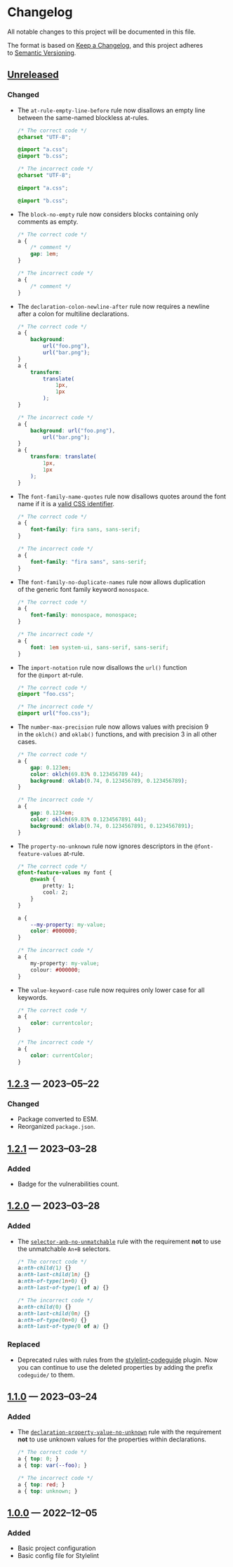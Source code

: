 <!-- markdownlint-disable MD024 -->
# Changelog

All notable changes to this project will be documented in this file.

The format is based on [Keep a Changelog](https://keepachangelog.com/en/1.1.0/), and this project adheres to [Semantic Versioning](https://semver.org/spec/v2.0.0.html).

## [Unreleased]

### Changed

- The `at-rule-empty-line-before` rule now disallows an empty line between the same-named blockless at-rules.

	```css
	/* The correct code */
	@charset "UTF-8";

	@import "a.css";
	@import "b.css";

	/* The incorrect code */
	@charset "UTF-8";

	@import "a.css";

	@import "b.css";
	```

- The `block-no-empty` rule now considers blocks containing only comments as empty.

	```css
	/* The correct code */
	a {
		/* comment */
		gap: 1em;
	}

	/* The incorrect code */
	a {
		/* comment */
	}
	```

- The `declaration-colon-newline-after` rule now requires a newline after a colon for multiline declarations.

	```css
	/* The correct code */
	a {
		background:
			url("foo.png"),
			url("bar.png");
	}
	a {
		transform:
			translate(
				1px,
				1px
			);
	}

	/* The incorrect code */
	a {
		background: url("foo.png"),
			url("bar.png");
	}
	a {
		transform: translate(
			1px,
			1px
		);
	}
	```

- The `font-family-name-quotes` rule now disallows quotes around the font name if it is a [valid CSS identifier](https://www.w3.org/TR/CSS22/syndata.html#value-def-identifier).

	```css
	/* The correct code */
	a {
		font-family: fira sans, sans-serif;
	}

	/* The incorrect code */
	a {
		font-family: "fira sans", sans-serif;
	}
	```

- The `font-family-no-duplicate-names` rule now allows duplication of the generic font family keyword `monospace`.

	```css
	/* The correct code */
	a {
		font-family: monospace, monospace;
	}

	/* The incorrect code */
	a {
		font: 1em system-ui, sans-serif, sans-serif;
	}

- The `import-notation` rule now disallows the `url()` function for the `@import` at-rule.

	```css
	/* The correct code */
	@import "foo.css";

	/* The incorrect code */
	@import url("foo.css");
	```

- The `number-max-precision` rule now allows values with precision 9 in the `oklch()` and `oklab()` functions, and with precision 3 in all other cases.

	```css
	/* The correct code */
	a {
		gap: 0.123em;
		color: oklch(69.83% 0.123456789 44);
		background: oklab(0.74, 0.123456789, 0.123456789);
	}

	/* The incorrect code */
	a {
		gap: 0.1234em;
		color: oklch(69.83% 0.1234567891 44);
		background: oklab(0.74, 0.1234567891, 0.1234567891);
	}

- The `property-no-unknown` rule now ignores descriptors in the `@font-feature-values` at-rule.

	```css
	/* The correct code */
	@font-feature-values my font {
		@swash {
			pretty: 1;
			cool: 2;
		}
	}

	a {
		--my-property: my-value;
		color: #000000;
	}

	/* The incorrect code */
	a {
		my-property: my-value;
		colour: #000000;
	}
	```

- The `value-keyword-case` rule now requires only lower case for all keywords.

	```css
	/* The correct code */
	a {
		color: currentcolor;
	}

	/* The incorrect code */
	a {
		color: currentColor;
	}
	```

## [1.2.3] — 2023–05–22

### Changed

- Package converted to ESM.
- Reorganized `package.json`.

## [1.2.1] — 2023–03–28

### Added

- Badge for the vulnerabilities count.

## [1.2.0] — 2023–03–28

### Added

- The [`selector-anb-no-unmatchable`](https://stylelint.io/user-guide/rules/selector-anb-no-unmatchable/) rule with the requirement **not** to use the unmatchable `An+B` selectors.

	```css
	/* The correct code */
	a:nth-child(1) {}
	a:nth-last-child(1n) {}
	a:nth-of-type(1n+0) {}
	a:nth-last-of-type(1 of a) {}

	/* The incorrect code */
	a:nth-child(0) {}
	a:nth-last-child(0n) {}
	a:nth-of-type(0n+0) {}
	a:nth-last-of-type(0 of a) {}
	```

### Replaced

- Deprecated rules with rules from the [stylelint-codeguide](https://github.com/firefoxic/stylelint-codeguide/) plugin. Now you can continue to use the deleted properties by adding the prefix `codeguide/` to them.

## [1.1.0] — 2023–03–24

### Added

- The [`declaration-property-value-no-unknown`](https://stylelint.io/user-guide/rules/declaration-property-value-no-unknown/) rule with the requirement **not** to use unknown values for the properties within declarations.

	```css
	/* The correct code */
	a { top: 0; }
	a { top: var(--foo); }

	/* The incorrect code */
	a { top: red; }
	a { top: unknown; }
	```

## [1.0.0] — 2022–12–05

### Added

- Basic project configuration
- Basic config file for Stylelint

[Unreleased]: https://github.com/firefoxic/gulp-stacksvg/compare/v1.2.3...HEAD
[1.2.3]: https://github.com/firefoxic/gulp-stacksvg/compare/v1.2.1...v1.2.3
[1.2.1]: https://github.com/firefoxic/gulp-stacksvg/compare/v1.2.0...v1.2.1
[1.2.0]: https://github.com/firefoxic/gulp-stacksvg/compare/v1.1.0...v1.2.0
[1.1.0]: https://github.com/firefoxic/gulp-stacksvg/compare/v1.0.0...v1.1.0
[1.0.0]: https://github.com/firefoxic/gulp-stacksvg/releases/tag/v1.0.0
